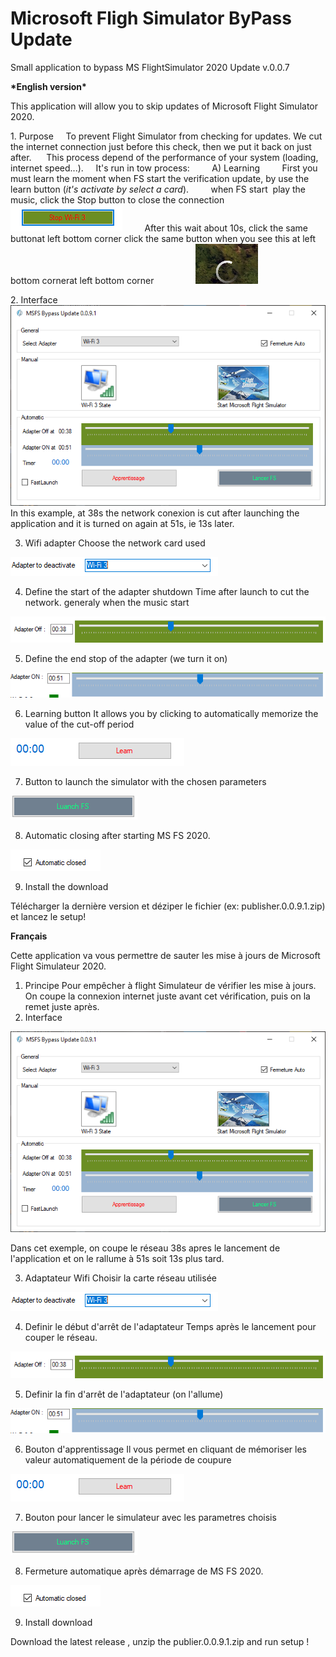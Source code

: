 # Microsoft Fligh Simulator ByPass Update

Small application to bypass MS FlightSimulator 2020 Update v.0.0.7

**\*English version\***

This application will allow you to skip updates of Microsoft Flight Simulator 2020.

1\. Purpose
    To prevent Flight Simulator from checking for updates. We cut the internet connection just before this check, then we put it back on just after.
     This process depend of the performance of your system (loading, internet speed...).
    It's run in tow process:
        A) Learning
        First you must learn the moment when FS start the verification update, by use the learn button (*it's activate by select a card*).
        when FS start  play the music, click the Stop button to close the connection
           ![](Images/8.PNG)
        After this wait about 10s, click the same buttonat left bottom corner click the same button when you see this at left bottom cornerat left bottom corner
                ![](Images/9.PNG)

2\. Interface
![](Images/1.PNG)
In this example, at 38s the network conexion is cut after launching the application and it is turned on again at 51s, ie 13s later.

3. Wifi adapter
Choose the network card used

![](Images/2.PNG)

4. Define the start of the adapter shutdown
Time after launch to cut the network. generaly when the music start

![](Images/3.PNG)

5. Define the end stop of the adapter (we turn it on)

![](Images/4.PNG)

6. Learning button
It allows you by clicking to automatically memorize the value of the cut-off period

![](Images/5.PNG)

7. Button to launch the simulator with the chosen parameters

![](Images/6.PNG)

8. Automatic closing after starting MS FS 2020.

![](Images/7.PNG)

9. Install the download

Télécharger la dernière version et déziper le fichier (ex: publisher.0.0.9.1.zip) et lancez le setup!

**Français**

Cette application va vous permettre de sauter les mise à jours de Microsoft Flight Simulateur 2020.
<br>
1. Principe
Pour empêcher à flight Simulateur de vérifier les mise à jours. On coupe la connexion internet juste avant cet vérification, puis on la remet juste après.
2. Interface

![](images/1.PNG)

Dans cet exemple, on coupe le réseau 38s apres le lancement de l'application et on le rallume à 51s soit 13s plus tard.

3. Adaptateur Wifi
Choisir la carte réseau utilisée

![](Images/2.PNG)

4. Definir le début d'arrêt de l'adaptateur
Temps après le lancement pour couper le réseau.

![](Images/3.PNG)

5. Definir la fin d'arrêt de l'adaptateur (on l'allume)

![](Images/4.PNG)

6. Bouton d'apprentissage
Il vous permet en cliquant de mémoriser les valeur automatiquement de la période de coupure

![](Images/5.PNG)

7. Bouton pour lancer le simulateur avec les parametres choisis

![](Images/6.PNG)

8. Fermeture automatique après démarrage de MS FS 2020.

![](Images/7.PNG)

9. Install download

Download the latest release , unzip the publier.0.0.9.1.zip and run setup !
